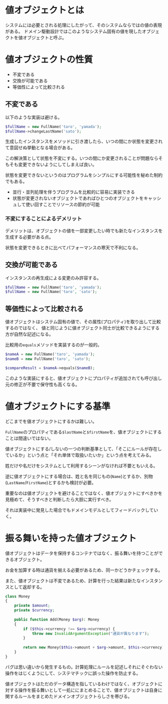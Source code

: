 # 値オブジェクトとは

システムには必要とされる処理にしたがって、そのシステムならではの値の表現がある。 ドメイン駆動設計ではこのようなシステム固有の値を現したオブジェクトを値オブジェクトと呼ぶ。

# 値オブジェクトの性質

- 不変である
- 交換が可能である
- 等価性によって比較される

## 不変である

以下のような実装は避ける。

```php
$fullName = new FullName('taro', 'yamada');
$fullName->changeLastName('sato');
```

生成したインスタンスをメソッドに引き渡したら、いつの間にか状態を変更されて意図せぬ挙動となる場合がある。

この解決策として状態を不変にする。いつの間にか変更されることが問題ならそもそも変更できないようにしてしまえば良い。

状態を変更できないというのはプログラムをシンプルにする可能性を秘めた制約でもある。

- 並行・並列処理を伴うプログラムを比較的に容易に実装できる
- 状態が変更されないオブジェクトであればひとつのオブジェクトをキャッシュして使い回すことでリソースの節約が可能

### 不変にすることによるデメリット

デメリットは、オブジェクトの値を一部変更したい時でも新たなインスタンスを生成する必要がある点。

状態を変更できるときに比べてパフォーマンスの寒天で不利になる。

## 交換が可能である

インスタンスの再生成による変更のみ許容する。

```php
$fullName = new FullName('taro', 'yamada');
$fullName = new FullName('taro', 'sato');
```

## 等価性によって比較される

値オブジェクトはシステム固有の値で、その属性(プロパティ)を取り出して比較するのではなく、 値と同じように値オブジェクト同士が比較できるようにする方が自然な記述になる。

比較用の`equals`メソッドを実装するのが一般的。

```php
$nameA = new FullName('taro', 'yamada');
$nameB = new FullName('taro', 'sato');

$compareResult = $nameA->equals($nameB);
```

このような実装にすると、値オブジェクトにプロパティが追加されても呼び出し元の修正が不要で保守性も高くなる。

# 値オブジェクトにする基準

どこまでを値オブジェクトにするかは難しい。

`FullName`のプロパティである`$lastName`と`$firstName`を、値オブジェクトにすることは間違いではない。

値オブジェクトにする/しないの一つの判断基準として、「そこにルールが存在しているか」という点と「それ単体で取扱いたいか」という点を考えてみる。

姓だけや名だけをシステムとして利用するシーンがなければ不要ともいえる。

逆に値オブジェクトにする場合は、姓と名を同じもの(`Name`)とするか、別物(`LastName`/`FirstName`)とするかも検討が必要。

重要なのは値オブジェクトを避けることではなく、値オブジェクトにすべきかを見極めて、そうすべきと判断したら大胆に実行すべき。

それは実装中に発見した場合でもドメインモデルとしてフィードバックしていく。

# 振る舞いを持った値オブジェクト

値オブジェクトはデータを保持するコンテナではなく、振る舞いを持つことができるオブジェクト。

お金を加算する時は通貨を揃える必要があるため、同一かどうかチェックする。

また、値オブジェクトは不変であるため、計算を行った結果は新たなインスタンスとして返却する。

```php
class Money
{
    private $amount;
    private $currency;
    
    public function Add(Money $arg): Money
    {
        if ($this->currency !== $arg->currency) {
            throw new InvalidArgumentException("通貨が異なります");
        }
    
        return new Money($this->amount + $arg->amount, $this->currency);
    }
}
```

バグは思い違いから発生するもの。計算処理にルールを記述しそれにそぐわない操作をはじくようにして、システマチックに誤った操作を防止する。

値オブジェクトはただのデータ構造を指しているわけではなく、オブジェクトに対する操作を振る舞いとして一処ににまとめることで、値オブジェクトは自身に関するルールをまとめたドメインオブジェクトらしさを帯びる。
